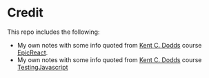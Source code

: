 # Credit
This repo includes the following:

* My own notes with some info quoted from [Kent C. Dodds](https://kentcdodds.com/) course [EpicReact](https://epicreact.dev/).
* My own notes with some info quoted from [Kent C. Dodds](https://kentcdodds.com/) course [TestingJavascript](https://testingjavascript.com/)

<!--stackedit_data:
eyJoaXN0b3J5IjpbLTIwMTYzMDM3MDUsLTE1ODcxMzAwODEsLT
EzNTg2Mjg2NzcsMjA1NzMyMTg3NV19
-->